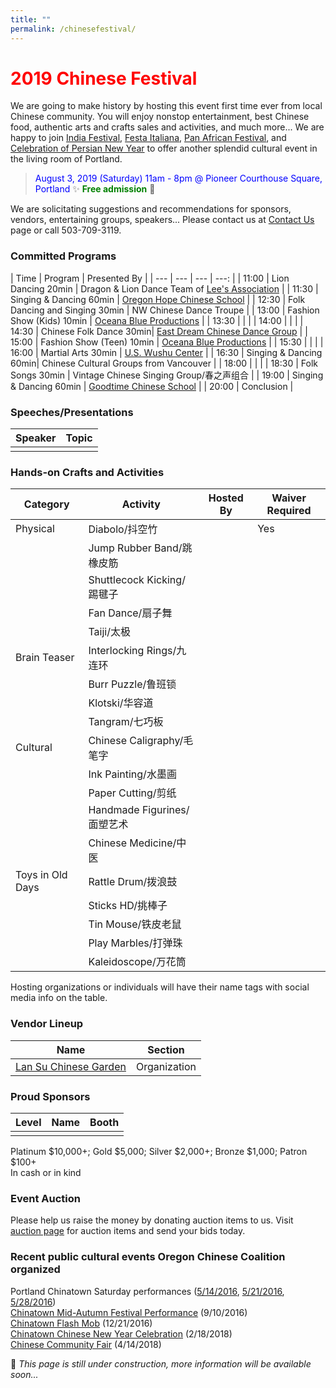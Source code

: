 ```yaml
---
title: ""
permalink: /chinesefestival/
---
```


# <span style="color:red">**2019 Chinese Festival**</span>

We are going to make history by hosting this event first time ever from local Chinese community. You will enjoy nonstop entertainment, best Chinese food, authentic arts and crafts sales and activities, and much more... We are happy to join [India Festival](http://www.icaportland.org/), [Festa Italiana](https://www.festa-italiana.org/), [Pan African Festival](http://www.panafricanfestivalor.org/), and [Celebration of Persian New Year](https://www.andisheh.org/events/norouz-2019/) to offer another splendid cultural event in the living room of Portland.

> <span style="color:blue">August 3, 2019 (Saturday) 11am - 8pm @ Pioneer Courthouse Square, Portland</span>   :sparkles: <span style="color:green"> **Free admission**</span> :tada:

We are solicitating suggestions and recommendations for sponsors, vendors, entertaining groups, speakers... Please contact us at [Contact Us](http://pdxchinese.org/contact/) page or call 503-709-3119.

### Committed Programs

| Time | Program | Presented By |
| --- | --- | --- | ---: |
| 11:00 | Lion Dancing 20min | Dragon & Lion Dance Team of [Lee's Association](http://www.leeondong.org/) |
| 11:30 | Singing & Dancing 60min | [Oregon Hope Chinese School](http://www.oregon-hope.org) |
| 12:30 | Folk Dancing and Singing 30min | NW Chinese Dance Troupe |
| 13:00 | Fashion Show (Kids) 10min | [Oceana Blue Productions](http://oceanablueusa.com/) |
| 13:30 | | |
| 14:00 | | |
| 14:30 | Chinese Folk Dance 30min| [East Dream Chinese Dance Group](http://www.eastdreamdance.org/index.html) |
| 15:00 | Fashion Show (Teen) 10min | [Oceana Blue Productions](http://oceanablueusa.com/) |
| 15:30 | | |
| 16:00 | Martial Arts 30min | [U.S. Wushu Center](https://uswushu.com/) |
| 16:30 | Singing & Dancing 60min| Chinese Cultural Groups from Vancouver |
| 18:00 | | |
| 18:30 | Folk Songs 30min | Vintage Chinese Singing Group/春之声组合 |
| 19:00 | Singing & Dancing 60min | [Goodtime Chinese School](http://www.goodtimechineseschool.org/) |
| 20:00 | Conclusion |

### Speeches/Presentations

| Speaker | Topic |
| --- | --- |
| | |

### Hands-on Crafts and Activities

| Category | Activity | Hosted By | Waiver Required |
| --- | --- | --- | --- |
| Physical | Diabolo/抖空竹 | | Yes |
| | Jump Rubber Band/跳橡皮筋 | | |
| | Shuttlecock Kicking/踢毽子 | | |
| | Fan Dance/扇子舞 | | |
| | Taiji/太极 | | |
| Brain Teaser | Interlocking Rings/九连环 | | |
| | Burr Puzzle/鲁班锁 | | |
| | Klotski/华容道 | | |
| | Tangram/七巧板 | | |
| Cultural | Chinese Caligraphy/毛笔字 | | |
| | Ink Painting/水墨画 | | |
| | Paper Cutting/剪纸 | | |
| | Handmade Figurines/面塑艺术 | | |
| | Chinese Medicine/中医 | | |
| Toys in Old Days | Rattle Drum/拨浪鼓  | | |
| | Sticks HD/挑棒子  | | |
| | Tin Mouse/铁皮老鼠  | | |
| | Play Marbles/打弹珠  | | |
| | Kaleidoscope/万花筒  | | |

Hosting organizations or individuals will have their name tags with social media info on the table.

### Vendor Lineup

| Name | Section |
| --- | --- |
| [Lan Su Chinese Garden](https://lansugarden.org/) | Organization |

### Proud Sponsors

| Level | Name | Booth |
| --- | --- | --- |
| | | |

Platinum $10,000+; Gold $5,000; Silver $2,000+; Bronze $1,000; Patron $100+  
In cash or in kind  

### Event Auction

Please help us raise the money by donating auction items to us. Visit [auction page](http://pdxchinese.org/2019_08_03_festival_auction_2019.md) for auction items and send your bids today.

### Recent public cultural events Oregon Chinese Coalition organized

Portland Chinatown Saturday performances ([5/14/2016](http://pdxchinese.org/chinatown/2016-05-14-saturday-performance/), [5/21/2016](http://pdxchinese.org/chinatown/2016-05-21-saturday-performance/), [5/28/2016](http://pdxchinese.org/chinatown/2016-05-28-saturday-performance/))  
[Chinatown Mid-Autumn Festival Performance](http://pdxchinese.org/chinatown/2016-09-10-saturday-performance/) (9/10/2016)  
[Chinatown Flash Mob](http://pdxchinese.org/chinatown/2016-12-21-flash-mob/) (12/21/2016)  
[Chinatown Chinese New Year Celebration](http://pdxchinese.org/new-year-summary-2018/) (2/18/2018)  
[Chinese Community Fair](http://pdxchinese.org/2018-community-fair-summary/) (4/14/2018)  

:hammer: *This page is still under construction, more information will be available soon...*
